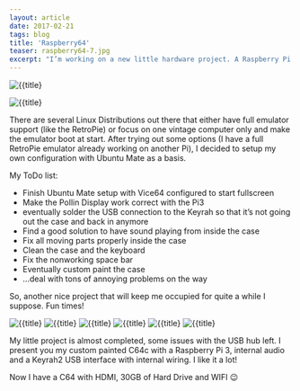 ```yaml
---
layout: article
date: 2017-02-21
tags: blog
title: 'Raspberry64'
teaser: raspberry64-7.jpg
excerpt: "I’m working on a new little hardware project. A Raspberry Pi 3 in a C64 case. Thanks to the Keyrah2 interface, you can even hook the original keyboard and make it work via USB. I got the basic setup up and running pretty fast, there’s no magic behind it. The keyboard of the C64 connects to the Keyrah2, which itself connects to the Pi3 via USB. "
---
```


![{{title}](/assets/img/blog/raspberry64-1.jpg)

![{{title}](/assets/img/blog/raspberry64-2.jpg)

There are several Linux Distributions out there that either have full emulator support (like the RetroPie) or focus on one vintage computer only and make the emulator boot at start. After trying out some options (I have a full RetroPie emulator already working on another Pi), I decided to setup my own configuration with Ubuntu Mate as a basis.

My ToDo list:

* Finish Ubuntu Mate setup with Vice64 configured to start fullscreen
* Make the Pollin Display work correct with the Pi3
* eventually solder the USB connection to the Keyrah so that it’s not going out the case and back in anymore
* Find a good solution to have sound playing from inside the case
* Fix all moving parts properly inside the case
* Clean the case and the keyboard
* Fix the nonworking space bar
* Eventually custom paint the case
* …deal with tons of annoying problems on the way

So, another nice project that will keep me occupied for quite a while I suppose. Fun times!

![{{title}](/assets/img/blog/raspberry64-3.jpg)
![{{title}](/assets/img/blog/raspberry64-4.jpg)
![{{title}](/assets/img/blog/raspberry64-5.jpg)
![{{title}](/assets/img/blog/raspberry64-6.jpg)
![{{title}](/assets/img/blog/raspberry64-7.jpg)
![{{title}](/assets/img/blog/raspberry64-8.jpg)

My little project is almost completed, some issues with the USB hub left. I present you my custom painted C64c with a Raspberry Pi 3, internal audio and a Keyrah2 USB interface with internal wiring. I like it a lot!

Now I have a C64 with HDMI, 30GB of Hard Drive and WIFI 😉